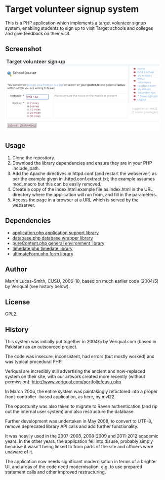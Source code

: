 Target volunteer signup system
==============================

This is a PHP application which implements a target volunteer signup system, enabling students to sign up to visit Target schools and colleges and give feedback on their visit.


Screenshot
----------

![Screenshot](screenshot.png)


Usage
-----

1. Clone the repository.
2. Download the library dependencies and ensure they are in your PHP include_path.
3. Add the Apache directives in httpd.conf (and restart the webserver) as per the example given in .httpd.conf.extract.txt; the example assumes mod_macro but this can be easily removed.
4. Create a copy of the index.html.example file as index.html in the URL directory where the application will run from, and fill in the parameters.
5. Access the page in a browser at a URL which is served by the webserver.


Dependencies
------------

* [application.php application support library](http://download.geog.cam.ac.uk/projects/application/)
* [database.php database wrapper library](http://download.geog.cam.ac.uk/projects/database/)
* [pureContent.php general environment library](http://download.geog.cam.ac.uk/projects/purecontent/)
* [timedate.php timedate library](http://download.geog.cam.ac.uk/projects/timedate/)
* [ultimateForm.php form library](http://download.geog.cam.ac.uk/projects/ultimateform/)


Author
------

Martin Lucas-Smith, CUSU, 2006-10, based on much earlier code (2004/5) by Veriqual (see history below).


License
-------

GPL2.


History
-------

This system was initially put together in 2004/5 by Veriqual.com (based in Pakistan) as an outsourced project.

The code was insecure, inconsistent, had errors (but mostly worked) and was typical procedural PHP.

Veriqual are incredibly still advertising the ancient and now-replaced system on their site, with our artwork created more recently (without permission): http://www.veriqual.com/portfolio/cusu.php

In March 2006, the entire system was paintakingly refactored into a proper front-controller -based application, as here, by mvl22.

The opportunity was also taken to migrate to Raven authentication (and rip out the internal user system) and also restructure the database.

Further development was undertaken in May 2008, to convert to UTF-8, remove deprecated library API calls and add further functionality.

It was heavily used in the 2007-2008, 2008-2009 and 2011-2012 academic years. In the other years, the application fell into disuse, probably simply because it wasn't being linked to from parts of the site and officers were unaware of it.

The application now needs significant modernisation in terms of a brighter UI, and areas of the code need modernisation, e.g. to use prepared statement calls and other improved restructuring.



